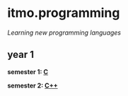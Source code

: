 # itmo.programming
*Learning new programming languages*
## year 1
**semester 1: [C](https://github.com/mrskycriper/itmo.programming/tree/master/sem01)**

**semester 2: [C++](https://github.com/mrskycriper/itmo.programming/tree/master/sem02)**

